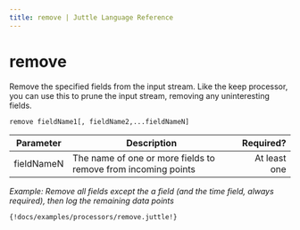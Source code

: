 ```yaml
---
title: remove | Juttle Language Reference
---
```


remove 
======

Remove the specified fields from the input stream. Like the keep
processor, you can use this to prune the input stream, removing any
uninteresting fields.

``` 
remove fieldName1[, fieldName2,...fieldNameN]
```

Parameter  |  Description  |  Required?
---------- | ------------- | ---------:
fieldNameN |  The name of one or more fields to remove from incoming points  |  At least one

_Example: Remove all fields except the a field (and the time field, always required), then log the remaining data points_

```
{!docs/examples/processors/remove.juttle!}
```


